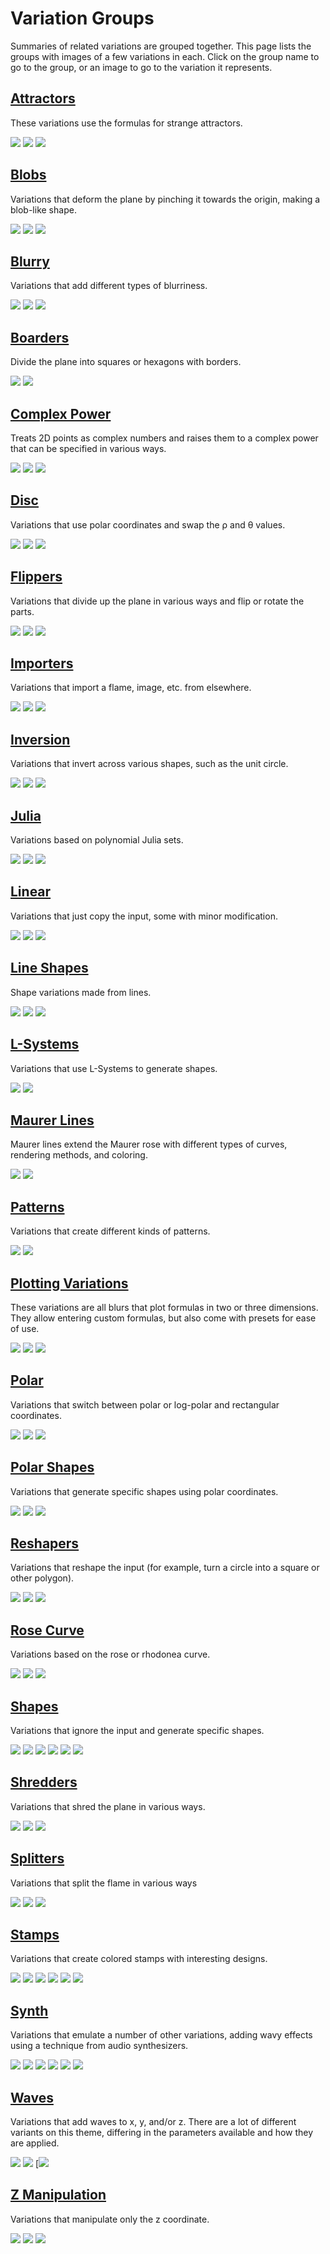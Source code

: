 # Variation Groups

Summaries of related variations are grouped together. This page lists the groups with images of a few variations in each. Click on the group name to go to the group, or an image to go to the variation it represents.

## [Attractors](attractors/attractors.md#Attractors)

These variations use the formulas for strange attractors.

[![](attractors/clifford-1.png)](attractors/attractors.md#clifford_js) [![](attractors/hopalong-1.png)](attractors/attractors.md#hopalong) [![](attractors/threeply-1.png)](attractors/attractors.md#threeply)

## [Blobs](blobs/blobs.md#Blobs)
Variations that deform the plane by pinching it towards the origin, making a blob-like shape.

[![](blobs/blob-1.png)](blobs/blobs.md#blob) [![](blobs/flower_db-1.png)](blobs/blobs.md#flower_db) [![](blobs/rose-1.png)](blobs/blobs.md#rose)

## [Blurry](blurry/blurry.md#Blurry)
Variations that add different types of blurriness.

[![](blurry/blur_zoom-1.png)](blurry/blurry.md#blur_zoom) [![](blurry/exblur-1.png)](blurry/blurry.md#exblur) [![](blurry/radial_blur-1.png)](blurry/blurry.md#radial_blur)

## [Boarders](boarders/boarders.md#Boarders)

Divide the plane into squares or hexagons with borders.

[![](boarders/boarders2-1.png)](boarders/boarders.md#boarders2--pre_boarders2) [![](boarders/xtrb-1.png)](boarders/boarders.md#xtrb)

## [Complex Power](cpow/cpow.md#Complex-Power)

Treats 2D points as complex numbers and raises them to a complex power that can be specified in various ways.

[![](cpow/cpow-1.png)](cpow/cpow.md#cpow) [![](cpow/cpow3-1.png)](cpow/cpow.md#cpow3) [![](cpow/escher-1.png)](cpow/cpow.md#escher)

## [Disc](disc/disc.md#Disc)

Variations that use polar coordinates and swap the ρ and θ values.

[![](disc/disc-1.png)](disc/disc.md#disc-1) [![](disc/edisc-1.png)](disc/disc.md#edisc) [![](disc/idisc-1.png)](disc/disc.md#idisc)

## [Flippers](filppers/flippers.md#Flippers)
Variations that divide up the plane in various ways and flip or rotate the parts.

[![](flippers/fan2-1.png)](flippers/flippers.md#fan2) [![](flippers/lazysensen-1.png)](flippers/flippers.md#lazysensen) [![](flippers/scrambly-1.png)](flippers/flippers.md#scrambly)

## [Importers](importers/importers.md#Importers)
Variations that import a flame, image, etc. from elsewhere.

[![](importers/colormap_wf-2.png)](importers/importers.md#colormap_wf--post_colormap_wf) [![](importers/obj_mesh_wf-1.png)](importers/importers.md#obj_mesh_wf) [![](importers/subflame_wf-1.png)](importers/importers.md#subflame_wf)

## [Inversion](inversion/inversion.md#Inversion)

Variations that invert across various shapes, such as the unit circle.

[![](inversion/d_spherical-1.png)](inversion/inversion.md#d_spherical) [![](inversion/octagon-2.png)](inversion/inversion.md#octagon) [![](inversion/spherical-1.png)](inversion/inversion.md#spherical)

## [Julia](julia/julia.md#Julia)

Variations based on polynomial Julia sets.

[![](julia/eJulia-1.png)](julia/julia.md#eJulia) [![](julia/julian-1.png)](julia/julia.md#julian) [![](julia/juliaNab-1.png)](julia/julia.md#juliaNab)

## [Linear](linear/linear.md#Linear)

Variations that just copy the input, some with minor modification.

[![](linear/dc_linear-1.png)](linear/linear.md#dc_linear) [![](linear/linear-1.png)](linear/linear.md#linear-1) [![](linear/linearT-1.png)](linear/linear.md#linearT)

## [Line Shapes](lineshapes/lineshapes.md#Line-shapes)

Shape variations made from lines.

[![](lineshapes/harmonograph_js-1.png)](lineshapes/lineshapes.md#harmonograph_js) [![](lineshapes/hilbert_js-1.png)](lineshapes/lineshapes.md#hilbert_js) [![](lineshapes/spirograph-1.png)](lineshapes/lineshapes.md#spirograph)

## [L-Systems](lsystems/lsystems.md#L-Systems)

Variations that use L-Systems to generate shapes.

[![](lsystems/lsystem-1.png)](lsystems/lsystems.md#lsystem_js) [![](lsystems/lsystem3D-1.png)](lsystems/lsystems.md#lsystem3D_js)

## [Maurer Lines](maurerlines/maurerlines.md#Maurer-Lines)

Maurer lines extend the Maurer rose with different types of curves, rendering methods, and coloring.

[![](maurerlines/maurer_lines-1.png)](maurerlines/maurerlines.md#maurer_lines) [![](maurerlines/maurer_lines-2.png)](maurerlines/maurerlines.md#maurer_lines)

## [Patterns](patterns/patterns.md#Patterns)
Variations that create different kinds of patterns.

[![](patterns/dc_perlin-1.png)](patterns/patterns.md#dc_perlin) [![](patterns/terrain3D-1.png)](patterns/patterns.md#terrain3D) 

## [Plotting Variations](plotting/plotting.md#Plotting-variations)

These variations are all blurs that plot formulas in two or three dimensions. They allow entering custom formulas, but also come with presets for ease of use.

[![](plotting/isosfplot3d-1.png)](plotting/plotting.md#isosfplot3d_wf) [![](plotting/parplot2d-2.png)](plotting/plotting.md#parplot2d_wf) [![](plotting/polarplot3d-1.png)](plotting/plotting.md#polarplot3d_wf)

## [Polar](polar/polar.md#Polar)

Variations that switch between polar or log-polar and rectangular coordinates.

[![](polar/polar-1.png)](polar/polar.md#polar-1) [![](polar/polar2-2.png)](polar/polar.md#polar2) [![](polar/unpolar-2.png)](polar/polar.md#unpolar)

## [Polar Shapes](polarshapes/polarshapes.md#Half-Blurs)
Variations that generate specific shapes using polar coordinates.

[![](polarshapes/cannabiscurve-1.png)](polarshapes/polarshapes.md#cannabiscurve_wf) [![](polarshapes/cloverleaf-1.png)](polarshapes/polarshapes.md#cloverleaf_wf) [![](polarshapes/shape-2.png)](polarshapes/polarshapes.md#shape)

## [Reshapers](reshapers/reshapers.md#Reshapers)

Variations that reshape the input (for example, turn a circle into a square or other polygon).

[![](reshapers/circlize2-1.png)](reshapers/reshapers.md#circlize2) [![](reshapers/ngon-1.png)](reshapers/reshapers.md#ngon) [![](reshapers/super_shape-1.png)](reshapers/reshapers.md#super_shape)

## [Rose Curve](rosecurve/rosecurve.md#Variations-Based-on-the-Rose-Curve)

Variations based on the rose or rhodonea curve.

[![](rosecurve/flower-1.png)](rosecurve/rosecurve.md#flower) [![](rosecurve/maurer_rose-2.png)](rosecurve/rosecurve.md#maurer_rose) [![](rosecurve/rhodonea-1.png)](rosecurve/rosecurve.md#rhodonea)

## [Shapes](shapes/shapes.md#Shapes)

Variations that ignore the input and generate specific shapes.

[![](shapes/blur-1.png)](shapes/shapes.md#blur) [![](shapes/nblur-1.png)](shapes/shapes.md#nBlur) [![](shapes/primitives_wf-1.png)](shapes/shapes.md#primitives_wf) [![](shapes/starblur-1.png)](shapes/shapes.md#starblur) [![](shapes/superShape3d-1.png)](shapes/shapes.md#superShape3d) [![](shapes/waveblur-1.png)](shapes/shapes.md#waveblur_wf)

## [Shredders](shredders/shredders.md#Shredders)

Variations that shred the plane in various ways.

[![](shredders/checks-1.png)](shredders/shredders.md#checks) [![](shredders/shredlin-1.png)](shredders/shredders.md#shredlin) [![](shredders/shredrad-1.png)](shredders/shredders.md#shredrad)

## [Splitters](splitters/splitters.md#Splitters)

Variations that split the flame in various ways

[![](splitters/circus-1.png)](splitters/splitters.md#circus) [![](splitters/corners-1.png)](splitters/splitters.md#corners) [![](splitters/spligon-1.png)](splitters/splitters.md#spligon)

## [Stamps](stamps/stamps#Stamps)

Variations that create colored stamps with interesting designs.

[![](stamps/dc_glypho-1.png)](stamps/stamps.md#dc_glypho) [![](stamps/dc_inversion-1.png)](stamps/stamps.md#dc_inversion) [![](stamps/dc_mandala-1.png)](stamps/stamps.md#dc_mandala) [![](stamps/dc_warping-1.png)](stamps/stamps.md#dc_warping) [![](stamps/glsl_circuits-1.png)](stamps/stamps.md#glsl_circuits) [![](stamps/glsl_mandelbox2D-1.png)](stamps/stamps.md#glsl_mandelbox2D)


## [Synth](synth/synth.md#Synth)

Variations that emulate a number of other variations, adding wavy effects using a technique from audio synthesizers.

[![](synth/synth-1.png)](synth/synth.md#synth-v2) [![](synth/synth-2.png)](synth/synth.md#synth-v2) [![](synth/synth-7.png)](synth/synth.md#synth-v2) [![](synth/synth-14.png)](synth/synth.md#synth-v2) [![](synth/synth-19.png)](synth/synth.md#synth-v2) [![](synth/synth-1007.png)](synth/synth.md#synth-v2)

## [Waves](waves/waves.md#Waves)

Variations that add waves to x, y, and/or z. There are a lot of different variants on this theme, differing in the parameters available and how they are applied.

[![](waves/vibration2-1.png)](waves/waves.md#vibration2) [![](waves/waves2-1.png)](waves/waves.md#waves2) [[![](waves/waves23-1.png)](waves/waves.md#waves23)

## [Z Manipulation](zmanip/zmanip.md#Z-Manipulation)
Variations that manipulate only the z coordinate.

[![](zmanip/extrude-1.png)](zmanip/zmanip.md#extrude) [![](zmanip/inflateZ_3-1.png)](zmanip/zmanip.md#inflateZ_3) [![](zmanip/inflateZ_4-1.png)](zmanip/zmanip.md#inflateZ_4)
